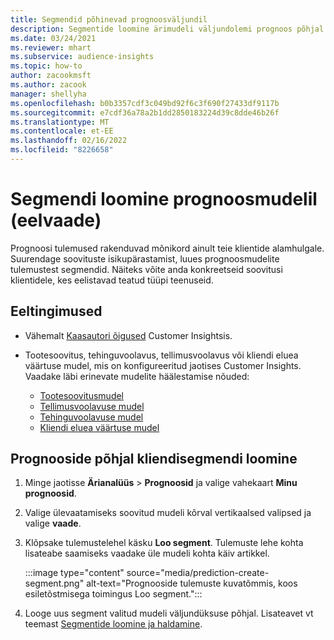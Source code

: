 ```yaml
---
title: Segmendid põhinevad prognoosväljundil
description: Segmentide loomine ärimudeli väljundolemi prognoos põhjal.
ms.date: 03/24/2021
ms.reviewer: mhart
ms.subservice: audience-insights
ms.topic: how-to
author: zacookmsft
ms.author: zacook
manager: shellyha
ms.openlocfilehash: b0b3357cdf3c049bd92f6c3f690f27433df9117b
ms.sourcegitcommit: e7cdf36a78a2b1dd2850183224d39c8dde46b26f
ms.translationtype: MT
ms.contentlocale: et-EE
ms.lasthandoff: 02/16/2022
ms.locfileid: "8226658"
---
```

# <a name="create-a-segment-based-on-a-prediction-model-preview"></a>Segmendi loomine prognoosmudelil (eelvaade)

Prognoosi tulemused rakenduvad mõnikord ainult teie klientide alamhulgale. Suurendage soovituste isikupärastamist, luues prognoosmudelite tulemustest segmendid. Näiteks võite anda konkreetseid soovitusi klientidele, kes eelistavad teatud tüüpi teenuseid. 

## <a name="prerequisites"></a>Eeltingimused

- Vähemalt [Kaasautori õigused](permissions.md) Customer Insightsis.

- Tootesoovitus, tehinguvoolavus, tellimusvoolavus või kliendi eluea väärtuse mudel, mis on konfigureeritud jaotises Customer Insights. Vaadake läbi erinevate mudelite häälestamise nõuded:

  - [Tootesoovitusmudel](predict-product-recommendation.md)
  - [Tellimusvoolavuse mudel](predict-subscription-churn.md)
  - [Tehinguvoolavuse mudel](predict-transactional-churn.md)
  - [Kliendi eluea väärtuse mudel](predict-customer-lifetime-value.md)

## <a name="create-a-customer-segment-based-on-predictions"></a>Prognooside põhjal kliendisegmendi loomine

1. Minge jaotisse **Ärianalüüs** > **Prognoosid** ja valige vahekaart **Minu prognoosid**.

1. Valige ülevaatamiseks soovitud mudeli kõrval vertikaalsed valipsed ja valige **vaade**.

1. Klõpsake tulemustelehel käsku **Loo segment**. Tulemuste lehe kohta lisateabe saamiseks vaadake üle mudeli kohta käiv artikkel.

   :::image type="content" source="media/prediction-create-segment.png" alt-text="Prognooside tulemuste kuvatõmmis, koos esiletõstmisega toimingus Loo segment.":::

1. Looge uus segment valitud mudeli väljundüksuse põhjal. Lisateavet vt teemast [Segmentide loomine ja haldamine](segments.md).